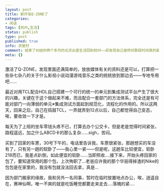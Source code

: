 ```yaml
---
layout: post
title: 新开张Q-ZONE了
categories:
- 闲话
tags: [杭州,生活]
status: publish
type: post
published: true
info: 求是村
comment: 结束了纠结的两个多月的北京出差生活回到杭州——却发现自己居然对那段时间真的是缄口不语，写下的东西如此含蓄……
meta: {}
---
```


激活了Q-ZONE，发现里面还满简单的，放放媒体有关的资料还是可以，打算把一些杂七杂八的关于什么影视小说动漫游戏音乐之类的统统放到那边去——专地专用吧……

最近对用TCL配合HDL自己搭建一个可行的统一的单元到集成测试平台产生了很大的兴趣，关键在于这个做起来不难，而且配合一套部门的方法体系，完全还是有可能对部门一向薄弱的单元※集成测试方面起到规范化，流程化的作用的。所以这两天，回来之后，自己在捣鼓TCL，一弄就弄到12点以后，自己都觉得自己变态，唉，要收敛一下才是。

每天为了上班的坐车零钱头疼不已，打算去办个公交卡，但是老是觉得时间紧张，路程遥远，加之什么ABCD卡的那么复杂……sigh，苦闷。

买到了回家的车票，30号下午的，电话里告诉我，车票很紧张，那趟想买的车没有了，只有另一趟的软卧了——我心里一紧——但是呢，这趟车比较便宜，软卧218而已，我差点趴倒，如此便宜的软卧......当即照收....接下来，开始头疼回家的包了，要知道常用的那个包，上次殉职了...老爸应许我的那个华丽得掉渣的Nike的包包是在家里的，我没有包就没法回去拿，真是...

因为部门搬家的缘故，我和另外一名同事，暂时在临时放置地点办公，唉，逍遥自在，赛神仙啊，唯一不爽的就是吃饭睡觉都要走来走去....落魄的紧....
